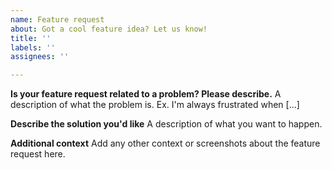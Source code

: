 ```yaml
---
name: Feature request
about: Got a cool feature idea? Let us know!
title: ''
labels: ''
assignees: ''

---
```


**Is your feature request related to a problem? Please describe.**
A description of what the problem is. Ex. I'm always frustrated when [...]

**Describe the solution you'd like**
A description of what you want to happen.

**Additional context**
Add any other context or screenshots about the feature request here.

